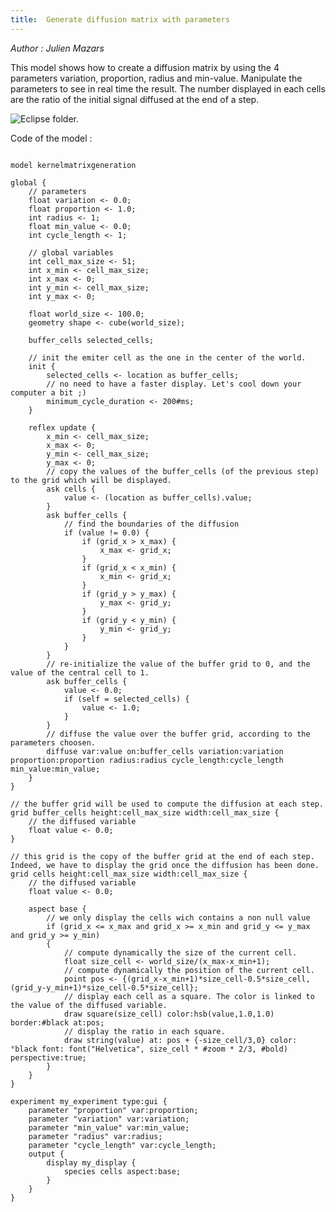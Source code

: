 ```yaml
---
title:  Generate diffusion matrix with parameters
---
```


[//]: # (keyword|operator_cube)
[//]: # (keyword|operator_hsb)
[//]: # (keyword|operator_font)
[//]: # (keyword|statement_diffuse)
[//]: # (keyword|constant_#zoom)
[//]: # (keyword|constant_#bold)
[//]: # (keyword|constant_#msec)
[//]: # (keyword|concept_diffusion)
[//]: # (keyword|concept_math)
[//]: # (keyword|concept_matrix)


_Author : Julien Mazars_

This model shows how to create a diffusion matrix by using the 4 parameters variation, proportion, radius and min-value. Manipulate the parameters to see in real time the result. The number displayed in each cells are the ratio of the initial signal diffused at the end of a step.


<p><img src="gm_wiki/resources/images/modelLibraryScreenshots/Additionnal Plugins/Diffusion Statement/Diffusion Statement Kernel matrix generation/my_display-10.png" alt="Eclipse folder." title class="img-responsive" /></p>Code of the model : 

```

model kernelmatrixgeneration

global {
	// parameters
	float variation <- 0.0;
	float proportion <- 1.0;
	int radius <- 1;
	float min_value <- 0.0;
	int cycle_length <- 1;
	
	// global variables
	int cell_max_size <- 51;
	int x_min <- cell_max_size;
	int x_max <- 0;
	int y_min <- cell_max_size;
	int y_max <- 0;
	
	float world_size <- 100.0;
	geometry shape <- cube(world_size);
	
	buffer_cells selected_cells;
	
	// init the emiter cell as the one in the center of the world.
	init {
		selected_cells <- location as buffer_cells;
		// no need to have a faster display. Let's cool down your computer a bit ;)
		minimum_cycle_duration <- 200#ms;
	}
	
	reflex update {
		x_min <- cell_max_size;
		x_max <- 0;
		y_min <- cell_max_size;
		y_max <- 0;
		// copy the values of the buffer_cells (of the previous step) to the grid which will be displayed.
		ask cells {
			value <- (location as buffer_cells).value;
		}
		ask buffer_cells {
			// find the boundaries of the diffusion
			if (value != 0.0) {
				if (grid_x > x_max) {
					x_max <- grid_x;
				}
				if (grid_x < x_min) {
					x_min <- grid_x;
				}
				if (grid_y > y_max) {
					y_max <- grid_y;
				}
				if (grid_y < y_min) {
					y_min <- grid_y;
				}
			}
		}
		// re-initialize the value of the buffer grid to 0, and the value of the central cell to 1.
		ask buffer_cells {
			value <- 0.0;
			if (self = selected_cells) {
				value <- 1.0;
			}
		}
		// diffuse the value over the buffer grid, according to the parameters choosen.
		diffuse var:value on:buffer_cells variation:variation proportion:proportion radius:radius cycle_length:cycle_length min_value:min_value;
	}
}

// the buffer grid will be used to compute the diffusion at each step.
grid buffer_cells height:cell_max_size width:cell_max_size {
	// the diffused variable
	float value <- 0.0;
}

// this grid is the copy of the buffer grid at the end of each step. Indeed, we have to display the grid once the diffusion has been done.
grid cells height:cell_max_size width:cell_max_size {
	// the diffused variable
	float value <- 0.0;
	
	aspect base {
		// we only display the cells wich contains a non null value
		if (grid_x <= x_max and grid_x >= x_min and grid_y <= y_max and grid_y >= y_min)
		{
			// compute dynamically the size of the current cell.
			float size_cell <- world_size/(x_max-x_min+1);
			// compute dynamically the position of the current cell.
			point pos <- {(grid_x-x_min+1)*size_cell-0.5*size_cell,(grid_y-y_min+1)*size_cell-0.5*size_cell};
			// display each cell as a square. The color is linked to the value of the diffused variable.
			draw square(size_cell) color:hsb(value,1.0,1.0) border:#black at:pos;
			// display the ratio in each square.
			draw string(value) at: pos + {-size_cell/3,0} color: °black font: font("Helvetica", size_cell * #zoom * 2/3, #bold) perspective:true;
		}
	}
}

experiment my_experiment type:gui {
	parameter "proportion" var:proportion;
	parameter "variation" var:variation;
	parameter "min_value" var:min_value;
	parameter "radius" var:radius;
	parameter "cycle_length" var:cycle_length;
	output {
		display my_display {
			species cells aspect:base;
		}
	}
}
```
